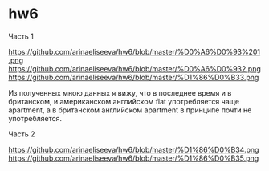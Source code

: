 # hw6
Часть 1

https://github.com/arinaeliseeva/hw6/blob/master/%D0%A6%D0%93%201.png
https://github.com/arinaeliseeva/hw6/blob/master/%D0%A6%D0%932.png
https://github.com/arinaeliseeva/hw6/blob/master/%D1%86%D0%B33.png

Из полученных мною данных я вижу, что в последнее время и в британском, и американском английском flat употребляется чаще apartment, а в британском английском apartment в принципе почти не употребляется.

Часть 2

https://github.com/arinaeliseeva/hw6/blob/master/%D1%86%D0%B34.png
https://github.com/arinaeliseeva/hw6/blob/master/%D1%86%D0%B35.png
